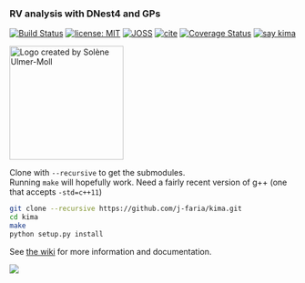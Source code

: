 ### RV analysis with DNest4 and GPs

[![Build Status](https://travis-ci.org/j-faria/kima.svg?branch=master)](https://travis-ci.org/j-faria/kima)
[![license: MIT](https://img.shields.io/badge/license-MIT-blue.svg)](https://github.com/j-faria/kima/blob/master/LICENSE)
[![JOSS](https://joss.theoj.org/papers/b396d6f8c5566bb67844f05bda0cbc8a/status.svg)](https://joss.theoj.org/papers/b396d6f8c5566bb67844f05bda0cbc8a)
[![cite](https://img.shields.io/badge/cite-kima-red.svg)](https://github.com/j-faria/kima/wiki/Citing-kima)
[![Coverage Status](https://coveralls.io/repos/github/j-faria/kima/badge.svg?branch=master)](https://coveralls.io/github/j-faria/kima?branch=master)
[![say kima](https://img.shields.io/badge/say-kima-orange.svg)](https://raw.githubusercontent.com/j-faria/kima/master/sounds/all.mp3)


<img src="logo/logo.png" width="200"
     alt="Logo created by Solène Ulmer-Moll">

Clone with `--recursive` to get the submodules.  
Running `make` will hopefully work. Need a fairly recent version of g++ (one that accepts `-std=c++11`)


```bash
git clone --recursive https://github.com/j-faria/kima.git
cd kima
make
python setup.py install
```


See [the wiki](https://github.com/j-faria/kima/wiki) for more information and documentation.


![](paper/joss_figure.png)
